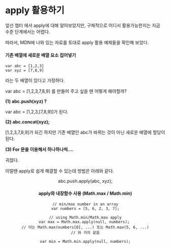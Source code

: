 # apply 활용하기

앞선 챕터 에서 apply에 대해 알아보았지만, 구체적으로 어디서 활용가능한지는 지금 수준 단계에서는 어렵다. 

따라서, MDN에 나와 있는 자료를 토대로 apply 활용 예제들을 확인해 보았다.

 

#### 기존 배열에 새로운 배열 요소 집어넣기

```
var abc = [1,2,3]
var xyz = [7,8,9]
```

라는 두 배열이 있다고 가정하다.

var abc = [1,2,3,7,8,9] 를 만들어 주고 싶을 땐 어떻게 해야할까?



**(1) abc.push(xyz) ?**

var abc = [1,2,3,[7,8,9]]가 된다.

**(2) abc.concat(xyz);**

[1,2,3,7,8,9]가 되긴 하지만 기존 배열인 abc가 바뀌는 것이 아닌 새로운 배열에 할당이 된다.

**(3) For 문을 이용해서 하나하나씩....**

귀찮다.



이럴땐 apply로 쉽게 해결할 수 있는데 방법은 아래와 같다.

<center>abc.push.apply(abc, xyz);



#### apply와 내장함수 사용 (Math.max / Math.min)



```
// min/max number in an array
var numbers = [5, 6, 2, 3, 7];

// using Math.min/Math.max apply
var max = Math.max.apply(null, numbers); 
// 이는 Math.max(numbers[0], ...) 또는 Math.max(5, 6, ...)
// 와 거의 같음

var min = Math.min.apply(null, numbers);
```

